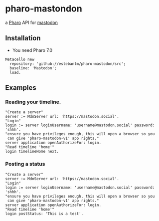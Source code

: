 # pharo-mastondon

a [Pharo](http://pharo.org) API for [mastodon](http://joinmastodon.org)

## Installation 
- You need Pharo 7.0

```Smalltalk
Metacello new 
  repository: 'github://estebanlm/pharo-mastodon/src';
  baseline: 'Mastodon';
  load.
```

## Examples

### Reading your timeline.

```Smalltalk
"Create a server"
server := MdnServer url: 'https://mastodon.social'.
"Login"
login := server loginUsername: 'username@mastodon.social' password: 'shhh'.
"ensure you have privileges enough, this will open a browser so you 
 can give 'pharo-mastodon-v1' app rights."
server application openAuthorizeFor: login.
"Read timeline 'home'"
login timelineHome next.
```

### Posting a status

```Smalltalk
"Create a server"
server := MdnServer url: 'https://mastodon.social'.
"Login"
login := server loginUsername: 'username@mastodon.social' password: 'shhh'.
"ensure you have privileges enough, this will open a browser so you 
 can give 'pharo-mastodon-v1' app rights."
server application openAuthorizeFor: login.
"Read timeline 'home'"
login postStatus: 'This is a test'.
```
